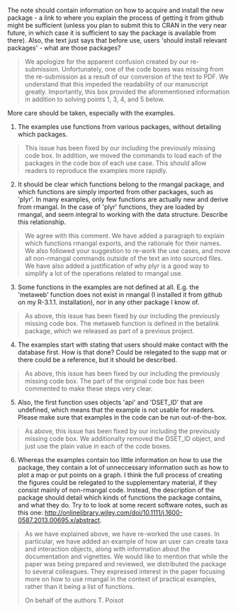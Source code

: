 The note should contain information on how to acquire and install the new
package - a link to where you explain the process of getting it from github
might be sufficient (unless you plan to submit this to CRAN in the very
near future, in which case it is sufficient to say the package is available
from there).  Also, the text just says that before use, users 'should install
relevant packages' - what are those packages?

> We apologize for the apparent confusion created by our
re-submission. Unfortunately, one of the code boxes was missing from the
re-submission as a result of our conversion of the text to PDF. We understand that this impeded the readability of our manuscript greatly. Importantly,
this box provided the aforementioned information in addition to solving
points 1, 3, 4, and 5 below.

More care should be taken, especially with the examples.

1. The examples use functions from various packages, without detailing
which packages.

> This issue has been fixed by our including the previously missing code box. In addition, we moved the commands to load each of the packages in the code box of each use case. This should allow readers to reproduce the examples more rapidly.

2. It should be clear which functions belong to the rmangal package, and which
functions are simply imported from other packages, such as 'plyr'. In many
examples, only few functions are actually new and derive from rmangal. In
the case of 'plyr' functions, they are loaded by rmangal, and seem integral
to working with the data structure. Describe this relationship.

> We agree with this comment. We have added a paragraph to explain which functions rmangal exports, and the rationale for their names. We also followed your suggestion to re-work the use cases, and move all non-rmangal commands outside of the text an into sourced files. We have also added a justification of why plyr is a good way to simplify a lot of the operations related to rmangal use.

3. Some functions in the examples are not defined at all. E.g. the 'metaweb'
function does not exist in rmangal (I installed it from github on my
R-3.1.1. installation), nor in any other package I know of.

> As above, this issue has been fixed by our including the previously missing
code box. The metaweb function is defined in the betalink package, which we released
as part of a previous project.

4. The examples start with stating that users should make contact with the
database first. How is that done? Could be relegated to the supp mat or
there could be a reference, but it should be described.

> As above, this issue has been fixed by our including the previously missing
code box. The part of the original code box has been commented to make these steps very clear.

5. Also, the first function uses objects 'api' and 'DSET_ID' that are
undefined, which means that the example is not usable for readers. Please
make sure that examples in the code can be run out-of-the-box.

> As above, this issue has been fixed by our including the previously missing
code box. We additionalty removed the DSET_ID object, and just use the plain value in each of the code boxes.

6. Whereas the examples contain too little information on how to use the
package, they contain a lot of unneccessary information such as how to plot
a map or put points on a graph. I think the full process of creating the
figures could be relegated to the supplementary material, if they consist
mainly of non-rmangal code. Instead, the description of the package
should detail which kinds of functions the package contains, and what
they do. Try to to look at some recent software notes, such as this one:
http://onlinelibrary.wiley.com/doi/10.1111/j.1600-0587.2013.00695.x/abstract.

> As we have explained above, we have re-worked the use cases. In particular, we have added an example of how an user can create taxa and interaction objects, along with information about the documentation and vignettes. We would like to mention that while the paper was being prepared and reviewed, we distributed the package to several colleagues. They expressed interest in the paper focusing more on how to use rmangal in the context of practical examples, rather than it being a list of functions.
> 
> On behalf of the authors
> T. Poisot
